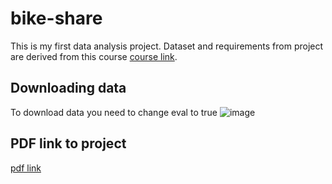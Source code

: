 # bike-share
This is my first data analysis project. Dataset and requirements from project are derived from this course [course link](https://www.coursera.org/professional-certificates/google-data-analytics).

## Downloading data
To download data you need to change eval to true
![image](https://github.com/mac-v/bike-share/assets/142495347/437de08b-8020-45a1-a05d-868bcc107f28)

## PDF link to project
[pdf link](bikeShareData.pdf)

